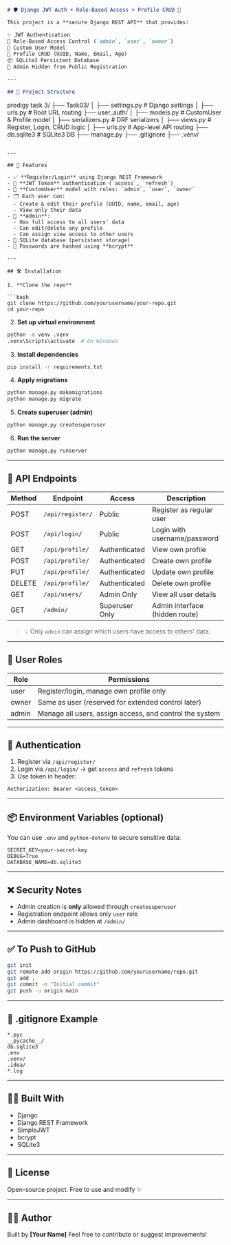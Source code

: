 ```markdown
# 🛡️ Django JWT Auth + Role-Based Access + Profile CRUD 🔐

This project is a **secure Django REST API** that provides:

✨ JWT Authentication  
🔐 Role-Based Access Control (`admin`, `user`, `owner`)  
👤 Custom User Model  
📝 Profile CRUD (UUID, Name, Email, Age)  
📦 SQLite3 Persistent Database  
🚫 Admin Hidden from Public Registration  

---

## 📁 Project Structure

```

prodigy task 3/
├── Task03/
│   ├── settings.py       # Django settings
│   ├── urls.py           # Root URL routing
├── user\_auth/
│   ├── models.py         # CustomUser & Profile model
│   ├── serializers.py    # DRF serializers
│   ├── views.py          # Register, Login, CRUD logic
│   ├── urls.py           # App-level API routing
├── db.sqlite3            # SQLite3 DB
├── manage.py
├── .gitignore
├── .venv/

````

---

## 🚀 Features

- ✅ **Register/Login** using Django REST Framework
- 🔐 **JWT Token** authentication (`access`, `refresh`)
- 👥 **CustomUser** model with roles: `admin`, `user`, `owner`
- 🗂️ Each user can:
  - Create & edit their profile (UUID, name, email, age)
  - View only their data
- 👑 **Admin**:
  - Has full access to all users' data
  - Can edit/delete any profile
  - Can assign view access to other users
- 📂 SQLite database (persistent storage)
- 🔏 Passwords are hashed using **bcrypt**

---

## 🛠 Installation

1. **Clone the repo**

```bash
git clone https://github.com/yourusername/your-repo.git
cd your-repo
````

2. **Set up virtual environment**

```bash
python -m venv .venv
.venv\Scripts\activate  # On Windows
```

3. **Install dependencies**

```bash
pip install -r requirements.txt
```

4. **Apply migrations**

```bash
python manage.py makemigrations
python manage.py migrate
```

5. **Create superuser (admin)**

```bash
python manage.py createsuperuser
```

6. **Run the server**

```bash
python manage.py runserver
```

---

## 🧪 API Endpoints

| Method | Endpoint         | Access         | Description                    |
| ------ | ---------------- | -------------- | ------------------------------ |
| POST   | `/api/register/` | Public         | Register as regular user       |
| POST   | `/api/login/`    | Public         | Login with username/password   |
| GET    | `/api/profile/`  | Authenticated  | View own profile               |
| POST   | `/api/profile/`  | Authenticated  | Create own profile             |
| PUT    | `/api/profile/`  | Authenticated  | Update own profile             |
| DELETE | `/api/profile/`  | Authenticated  | Delete own profile             |
| GET    | `/api/users/`    | Admin Only     | View all user details          |
| GET    | `/admin/`        | Superuser Only | Admin interface (hidden route) |

> 💡 Only `admin` can assign which users have access to others' data.

---

## 👥 User Roles

| Role  | Permissions                                             |
| ----- | ------------------------------------------------------- |
| user  | Register/login, manage own profile only                 |
| owner | Same as user (reserved for extended control later)      |
| admin | Manage all users, assign access, and control the system |

---

## 🔐 Authentication

1. Register via `/api/register/`
2. Login via `/api/login/` → get `access` and `refresh` tokens
3. Use token in header:

```
Authorization: Bearer <access_token>
```

---

## 📦 Environment Variables (optional)

You can use `.env` and `python-dotenv` to secure sensitive data:

```env
SECRET_KEY=your-secret-key
DEBUG=True
DATABASE_NAME=db.sqlite3
```

---

## ❌ Security Notes

* Admin creation is **only** allowed through `createsuperuser`
* Registration endpoint allows only `user` role
* Admin dashboard is hidden at `/admin/`

---

## ✅ To Push to GitHub

```bash
git init
git remote add origin https://github.com/yourusername/repo.git
git add .
git commit -m "Initial commit"
git push -u origin main
```

---

## 📂 .gitignore Example

```gitignore
*.pyc
__pycache__/
db.sqlite3
.env
.venv/
.idea/
*.log
```

---

## 🧑‍💻 Built With

* Django
* Django REST Framework
* SimpleJWT
* bcrypt
* SQLite3

---

## 📄 License

Open-source project. Free to use and modify ✨

---

## 🙋‍♂️ Author

Built by **\[Your Name]**
Feel free to contribute or suggest improvements!

```
